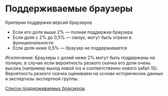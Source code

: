 # Поддерживаемые браузеры

Критерии поддержки версий браузеров
* Если его доля выше 2% — полная поддержка браузера
* Если доля с 2% до 0,5% — смоук, могут быть огрехи в функциональности
* Если доля ниже 0,5% — браузер не поддерживается

Исключение: Браузеры с долей ниже 2% могут быть поддержаны на полную, в случае если вероятность резкого скачка его доли очень высока (например выход новой ios и соответственно нового safari 15).
Вероятность резкого скачка оцениваем на основе исторических данных и экспертизы экспертной группы.

[Список поддерживаемых браузеров](https://a.yandex-team.ru/arc/trunk/arcadia/frontend/services/ydo/.config/app/browsers.js).
